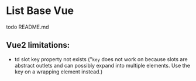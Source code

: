 # List Base Vue

todo README.md

## Vue2 limitations:
- td slot key property not exists ("`key` does not work on <slot> because slots are abstract outlets and can possibly expand into multiple elements. Use the key on a wrapping element instead.)
